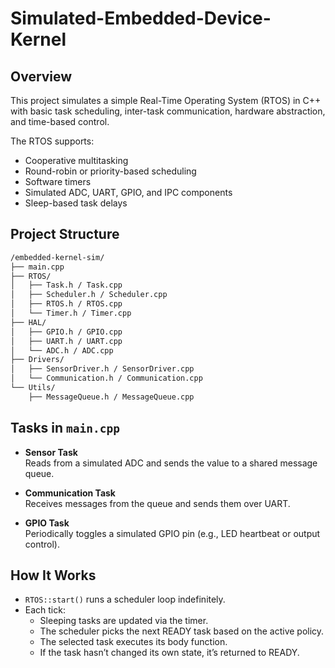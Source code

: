# Simulated-Embedded-Device-Kernel

## Overview

This project simulates a simple Real-Time Operating System (RTOS) in C++ with basic task scheduling, inter-task communication, hardware abstraction, and time-based control.

The RTOS supports:
- Cooperative multitasking
- Round-robin or priority-based scheduling
- Software timers
- Simulated ADC, UART, GPIO, and IPC components
- Sleep-based task delays

## Project Structure
```bash
/embedded-kernel-sim/
├── main.cpp
├── RTOS/
│   ├── Task.h / Task.cpp
│   ├── Scheduler.h / Scheduler.cpp
│   ├── RTOS.h / RTOS.cpp
│   └── Timer.h / Timer.cpp
├── HAL/
│   ├── GPIO.h / GPIO.cpp
│   ├── UART.h / UART.cpp
│   └── ADC.h / ADC.cpp
├── Drivers/
│   ├── SensorDriver.h / SensorDriver.cpp
│   └── Communication.h / Communication.cpp
└── Utils/
    ├── MessageQueue.h / MessageQueue.cpp
```
## Tasks in `main.cpp`

- **Sensor Task**  
  Reads from a simulated ADC and sends the value to a shared message queue.

- **Communication Task**  
  Receives messages from the queue and sends them over UART.

- **GPIO Task**  
  Periodically toggles a simulated GPIO pin (e.g., LED heartbeat or output control).

## How It Works

- `RTOS::start()` runs a scheduler loop indefinitely.
- Each tick:
  - Sleeping tasks are updated via the timer.
  - The scheduler picks the next READY task based on the active policy.
  - The selected task executes its body function.
  - If the task hasn’t changed its own state, it’s returned to READY.
